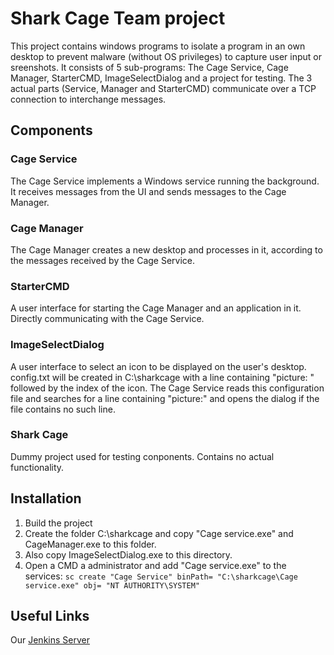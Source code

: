 # Shark Cage Team project
This project contains windows programs to isolate a program in an own desktop to prevent malware (without OS privileges) to capture user input or sreenshots.
It consists of 5 sub-programs: The Cage Service, Cage Manager, StarterCMD, ImageSelectDialog and a project for testing. The 3 actual parts (Service, Manager and StarterCMD) communicate over a TCP connection to interchange messages.

## Components

### Cage Service
The Cage Service implements a Windows service running the background. It receives messages from the UI and sends messages to the Cage Manager.

### Cage Manager
The Cage Manager creates a new desktop and processes in it, according to the messages received by the Cage Service.

### StarterCMD
A user interface for starting the Cage Manager and an application in it. Directly communicating with the Cage Service.

### ImageSelectDialog
A user interface to select an icon to be displayed on the user's desktop. config.txt will be created in C:\sharkcage with a line containing "picture: " followed by the index of the icon. The Cage Service reads this configuration file and searches for a line containing "picture:" and opens the dialog if the file contains no such line.

### Shark Cage
Dummy project used for testing conponents. Contains no actual functionality.

## Installation
1. Build the project
2. Create the folder C:\sharkcage and copy "Cage service.exe" and CageManager.exe to this folder.
3. Also copy ImageSelectDialog.exe to this directory.
4. Open a CMD a administrator and add "Cage service.exe" to the services: ```sc create "Cage Service" binPath= "C:\sharkcage\Cage service.exe" obj= "NT AUTHORITY\SYSTEM"```

## Useful Links
Our [Jenkins Server](http://35.162.112.109:8080/)
